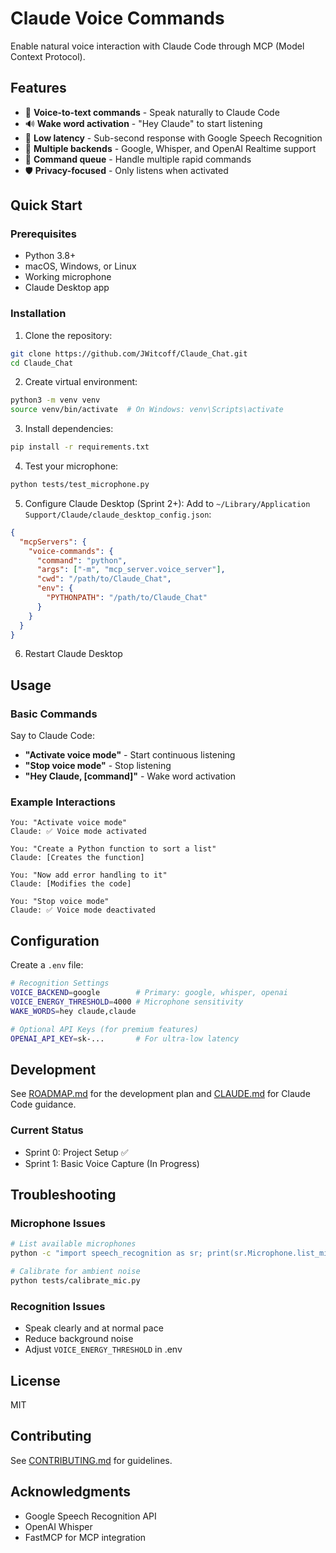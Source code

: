 # Claude Voice Commands

Enable natural voice interaction with Claude Code through MCP (Model Context Protocol).

## Features

- 🎤 **Voice-to-text commands** - Speak naturally to Claude Code
- 🔊 **Wake word activation** - "Hey Claude" to start listening
- 🚀 **Low latency** - Sub-second response with Google Speech Recognition
- 🔄 **Multiple backends** - Google, Whisper, and OpenAI Realtime support
- 📝 **Command queue** - Handle multiple rapid commands
- 🛡️ **Privacy-focused** - Only listens when activated

## Quick Start

### Prerequisites

- Python 3.8+
- macOS, Windows, or Linux
- Working microphone
- Claude Desktop app

### Installation

1. Clone the repository:
```bash
git clone https://github.com/JWitcoff/Claude_Chat.git
cd Claude_Chat
```

2. Create virtual environment:
```bash
python3 -m venv venv
source venv/bin/activate  # On Windows: venv\Scripts\activate
```

3. Install dependencies:
```bash
pip install -r requirements.txt
```

4. Test your microphone:
```bash
python tests/test_microphone.py
```

5. Configure Claude Desktop (Sprint 2+):
Add to `~/Library/Application Support/Claude/claude_desktop_config.json`:
```json
{
  "mcpServers": {
    "voice-commands": {
      "command": "python",
      "args": ["-m", "mcp_server.voice_server"],
      "cwd": "/path/to/Claude_Chat",
      "env": {
        "PYTHONPATH": "/path/to/Claude_Chat"
      }
    }
  }
}
```

6. Restart Claude Desktop

## Usage

### Basic Commands

Say to Claude Code:
- **"Activate voice mode"** - Start continuous listening
- **"Stop voice mode"** - Stop listening
- **"Hey Claude, [command]"** - Wake word activation

### Example Interactions

```
You: "Activate voice mode"
Claude: ✅ Voice mode activated

You: "Create a Python function to sort a list"
Claude: [Creates the function]

You: "Now add error handling to it"
Claude: [Modifies the code]

You: "Stop voice mode"
Claude: ✅ Voice mode deactivated
```

## Configuration

Create a `.env` file:
```bash
# Recognition Settings
VOICE_BACKEND=google        # Primary: google, whisper, openai
VOICE_ENERGY_THRESHOLD=4000 # Microphone sensitivity
WAKE_WORDS=hey claude,claude

# Optional API Keys (for premium features)
OPENAI_API_KEY=sk-...       # For ultra-low latency
```

## Development

See [ROADMAP.md](ROADMAP.md) for the development plan and [CLAUDE.md](CLAUDE.md) for Claude Code guidance.

### Current Status

- Sprint 0: Project Setup ✅
- Sprint 1: Basic Voice Capture (In Progress)

## Troubleshooting

### Microphone Issues
```bash
# List available microphones
python -c "import speech_recognition as sr; print(sr.Microphone.list_microphone_names())"

# Calibrate for ambient noise
python tests/calibrate_mic.py
```

### Recognition Issues
- Speak clearly and at normal pace
- Reduce background noise
- Adjust `VOICE_ENERGY_THRESHOLD` in .env

## License

MIT

## Contributing

See [CONTRIBUTING.md](CONTRIBUTING.md) for guidelines.

## Acknowledgments

- Google Speech Recognition API
- OpenAI Whisper
- FastMCP for MCP integration